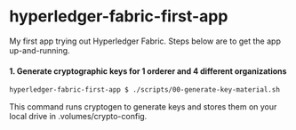 # hyperledger-fabric-first-app
My first app trying out Hyperledger Fabric. Steps below are to get the app up-and-running.

#### 1. Generate cryptographic keys for 1 orderer and 4 different organizations
```sh
hyperledger-fabric-first-app $ ./scripts/00-generate-key-material.sh
```
This command runs cryptogen to generate keys and stores them on your local drive in .volumes/crypto-config.


